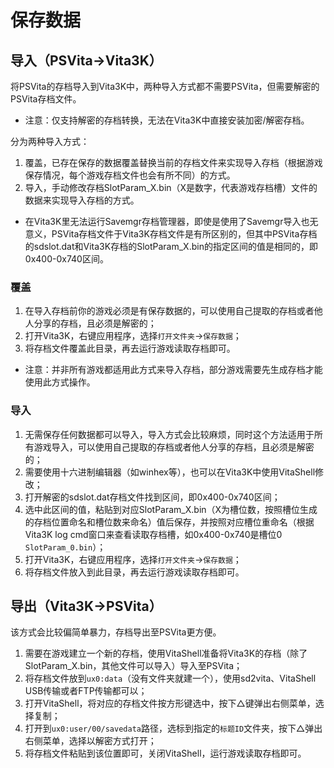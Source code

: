 # 保存数据
## 导入（PSVita→Vita3K）
将PSVita的存档导入到Vita3K中，两种导入方式都不需要PSVita，但需要解密的PSVita存档文件。
- 注意：仅支持解密的存档转换，无法在Vita3K中直接安装加密/解密存档。

分为两种导入方式：
1. 覆盖，已存在保存的数据覆盖替换当前的存档文件来实现导入存档（根据游戏保存情况，每个游戏存档文件也会有所不同）的方式。
2. 导入，手动修改存档SlotParam_X.bin（X是数字，代表游戏存档槽）文件的数据来实现导入存档的方式。

- 在Vita3K里无法运行Savemgr存档管理器，即使是使用了Savemgr导入也无意义，PSVita存档文件于Vita3K存档文件是有所区别的，但其中PSVita存档的sdslot.dat和Vita3K存档的SlotParam_X.bin的指定区间的值是相同的，即0x400-0x740区间。

### 覆盖
1. 在导入存档前你的游戏必须是有保存数据的，可以使用自己提取的存档或者他人分享的存档，且必须是解密的；
2. 打开Vita3K，右键应用程序，选择`打开文件夹`→`保存数据`；
3. 将存档文件覆盖此目录，再去运行游戏读取存档即可。

- 注意：并非所有游戏都适用此方式来导入存档，部分游戏需要先生成存档才能使用此方式操作。

### 导入
1. 无需保存任何数据都可以导入，导入方式会比较麻烦，同时这个方法适用于所有游戏导入，可以使用自己提取的存档或者他人分享的存档，且必须是解密的；
2. 需要使用十六进制编辑器（如winhex等），也可以在Vita3K中使用VitaShell修改；
3. 打开解密的sdslot.dat存档文件找到区间，即0x400-0x740区间；
4. 选中此区间的值，粘贴到对应SlotParam_X.bin（X为槽位数，按照槽位生成的存档位置命名和槽位数来命名）值后保存，并按照对应槽位重命名（根据Vita3K log cmd窗口来查看读取存档槽，如0x400-0x740是槽位0 `SlotParam_0.bin`）；
5. 打开Vita3K，右键应用程序，选择`打开文件夹`→`保存数据`；
6. 将存档文件放入到此目录，再去运行游戏读取存档即可。

## 导出（Vita3K→PSVita）
该方式会比较偏简单暴力，存档导出至PSVita更方便。
1. 需要在游戏建立一个新的存档，使用VitaShell准备将Vita3K的存档（除了SlotParam_X.bin，其他文件可以导入）导入至PSVita；
2. 将存档文件放到`ux0:data`（没有文件夹就建一个），使用sd2vita、VitaShell USB传输或者FTP传输都可以；
3. 打开VitaShell，将对应的存档文件按方形键选中，按下△键弹出右侧菜单，选择复制；
4. 打开到`ux0:user/00/savedata`路径，选标到指定的`标题ID`文件夹，按下△弹出右侧菜单，选择以解密方式打开；
5. 将存档文件粘贴到该位置即可，关闭VitaShell，运行游戏读取存档即可。
